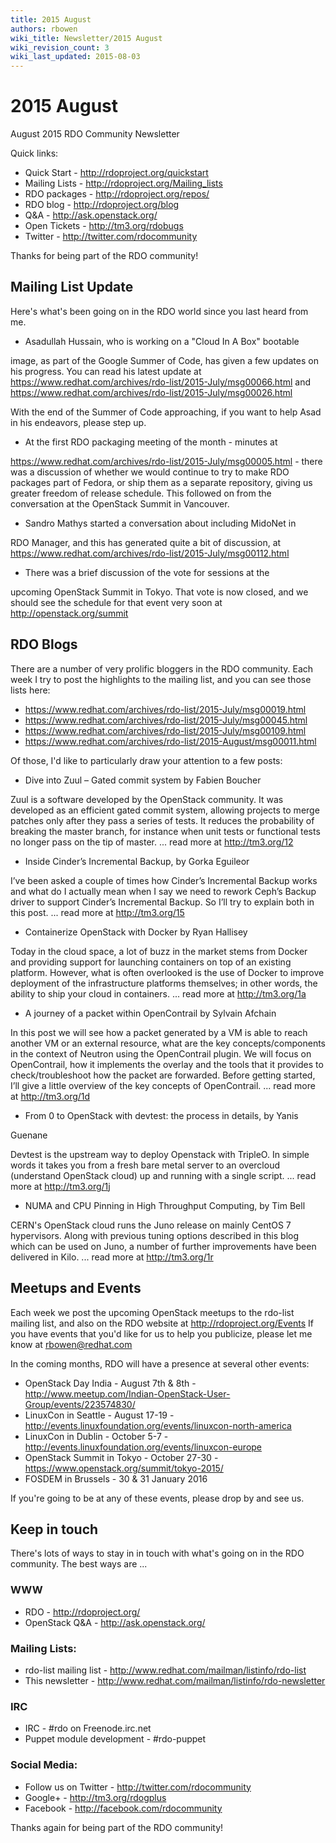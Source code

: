 ```yaml
---
title: 2015 August
authors: rbowen
wiki_title: Newsletter/2015 August
wiki_revision_count: 3
wiki_last_updated: 2015-08-03
---
```


# 2015 August

August 2015 RDO Community Newsletter

Quick links:

*   Quick Start - <http://rdoproject.org/quickstart>
*   Mailing Lists - <http://rdoproject.org/Mailing_lists>
*   RDO packages - <http://rdoproject.org/repos/>
*   RDO blog - <http://rdoproject.org/blog>
*   Q&A - <http://ask.openstack.org/>
*   Open Tickets - <http://tm3.org/rdobugs>
*   Twitter - <http://twitter.com/rdocommunity>

Thanks for being part of the RDO community!

## Mailing List Update

Here's what's been going on in the RDO world since you last heard from me.

*   Asadullah Hussain, who is working on a "Cloud In A Box" bootable

image, as part of the Google Summer of Code, has given a few updates on his progress. You can read his latest update at <https://www.redhat.com/archives/rdo-list/2015-July/msg00066.html> and <https://www.redhat.com/archives/rdo-list/2015-July/msg00026.html>

With the end of the Summer of Code approaching, if you want to help Asad in his endeavors, please step up.

*   At the first RDO packaging meeting of the month - minutes at

<https://www.redhat.com/archives/rdo-list/2015-July/msg00005.html> - there was a discussion of whether we would continue to try to make RDO packages part of Fedora, or ship them as a separate repository, giving us greater freedom of release schedule. This followed on from the conversation at the OpenStack Summit in Vancouver.

*   Sandro Mathys started a conversation about including MidoNet in

RDO Manager, and this has generated quite a bit of discussion, at <https://www.redhat.com/archives/rdo-list/2015-July/msg00112.html>

*   There was a brief discussion of the vote for sessions at the

upcoming OpenStack Summit in Tokyo. That vote is now closed, and we should see the schedule for that event very soon at <http://openstack.org/summit>

## RDO Blogs

There are a number of very prolific bloggers in the RDO community. Each week I try to post the highlights to the mailing list, and you can see those lists here:

*   <https://www.redhat.com/archives/rdo-list/2015-July/msg00019.html>
*   <https://www.redhat.com/archives/rdo-list/2015-July/msg00045.html>
*   <https://www.redhat.com/archives/rdo-list/2015-July/msg00109.html>
*   <https://www.redhat.com/archives/rdo-list/2015-August/msg00011.html>

Of those, I'd like to particularly draw your attention to a few posts:

*   Dive into Zuul – Gated commit system by Fabien Boucher

Zuul is a software developed by the OpenStack community. It was developed as an efficient gated commit system, allowing projects to merge patches only after they pass a series of tests. It reduces the probability of breaking the master branch, for instance when unit tests or functional tests no longer pass on the tip of master. ... read more at <http://tm3.org/12>

*   Inside Cinder’s Incremental Backup, by Gorka Eguileor

I’ve been asked a couple of times how Cinder’s Incremental Backup works and what do I actually mean when I say we need to rework Ceph’s Backup driver to support Cinder’s Incremental Backup. So I’ll try to explain both in this post. ... read more at <http://tm3.org/15>

*   Containerize OpenStack with Docker by Ryan Hallisey

Today in the cloud space, a lot of buzz in the market stems from Docker and providing support for launching containers on top of an existing platform. However, what is often overlooked is the use of Docker to improve deployment of the infrastructure platforms themselves; in other words, the ability to ship your cloud in containers. ... read more at <http://tm3.org/1a>

*   A journey of a packet within OpenContrail by Sylvain Afchain

In this post we will see how a packet generated by a VM is able to reach another VM or an external resource, what are the key concepts/components in the context of Neutron using the OpenContrail plugin. We will focus on OpenContrail, how it implements the overlay and the tools that it provides to check/troubleshoot how the packet are forwarded. Before getting started, I’ll give a little overview of the key concepts of OpenContrail. ... read more at <http://tm3.org/1d>

*   From 0 to OpenStack with devtest: the process in details, by Yanis

Guenane

Devtest is the upstream way to deploy Openstack with TripleO. In simple words it takes you from a fresh bare metal server to an overcloud (understand OpenStack cloud) up and running with a single script. ... read more at <http://tm3.org/1j>

*   NUMA and CPU Pinning in High Throughput Computing, by Tim Bell

CERN's OpenStack cloud runs the Juno release on mainly CentOS 7 hypervisors. Along with previous tuning options described in this blog which can be used on Juno, a number of further improvements have been delivered in Kilo. ... read more at <http://tm3.org/1r>

## Meetups and Events

Each week we post the upcoming OpenStack meetups to the rdo-list mailing list, and also on the RDO website at <http://rdoproject.org/Events> If you have events that you'd like for us to help you publicize, please let me know at rbowen@redhat.com

In the coming months, RDO will have a presence at several other events:

*   OpenStack Day India - August 7th & 8th - <http://www.meetup.com/Indian-OpenStack-User-Group/events/223574830/>
*   LinuxCon in Seattle - August 17-19 - <http://events.linuxfoundation.org/events/linuxcon-north-america>
*   LinuxCon in Dublin - October 5-7 - <http://events.linuxfoundation.org/events/linuxcon-europe>
*   OpenStack Summit in Tokyo - October 27-30 - <https://www.openstack.org/summit/tokyo-2015/>
*   FOSDEM in Brussels - 30 & 31 January 2016

If you're going to be at any of these events, please drop by and see us.

## Keep in touch

There's lots of ways to stay in in touch with what's going on in the RDO community. The best ways are ...

### WWW

*   RDO - <http://rdoproject.org/>
*   OpenStack Q&A - <http://ask.openstack.org/>

### Mailing Lists:

*   rdo-list mailing list - <http://www.redhat.com/mailman/listinfo/rdo-list>
*   This newsletter - <http://www.redhat.com/mailman/listinfo/rdo-newsletter>

### IRC

*   IRC - #rdo on Freenode.irc.net
*   Puppet module development - #rdo-puppet

### Social Media:

*   Follow us on Twitter - <http://twitter.com/rdocommunity>
*   Google+ - <http://tm3.org/rdogplus>
*   Facebook - <http://facebook.com/rdocommunity>

Thanks again for being part of the RDO community!
